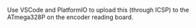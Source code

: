 Use VSCode and PlatformIO to upload this (through ICSP) to the ATmega328P on the encoder reading board.
